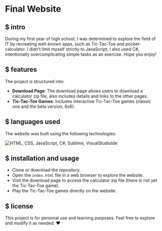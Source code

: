 # Final Website

## $ intro
During my first year of high school, I was determined to explore the field of IT by recreating well-known apps, such as Tic-Tac-Toe and pocket-calculator. I didn’t limit myself strictly to JavaScript; I also used C#, intentionally overcomplicating simple tasks as an exercise. Hope you enjoy!

## $ features
The project is structured into:
- **Download Page**: The download page allows users to download a calculator zip file, also includes details and links to the other pages.
- **Tic-Tac-Toe Games**: Includes interactive Tic-Tac-Toe games (classic one and the beta version, 6x6).

## $ languages used
The website was built using the following technologies:

![HTML, CSS, JavaScript, C#, Sublime, VisualStudioIde](https://skillicons.dev/icons?i=html,css,javascript,cs,sublime,visualstudio)


## $ installation and usage
- Clone or download the repository.
- Open the `index.html` file in a web browser to explore the website.
- Visit the download page to access the calculator zip file (there is not yet the Tic-Tac-Toe game).
- Play the Tic-Tac-Toe games directly on the website.


## $ license
This project is for personal use and learning purposes. Feel free to explore and modify it as needed. ❤️
